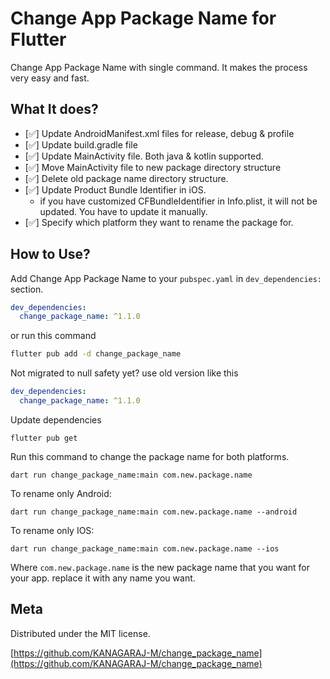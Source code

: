 # Change App Package Name for Flutter
Change App Package Name with single command. It makes the process very easy and fast.

## What It does?
- [✅] Update AndroidManifest.xml files for release, debug & profile
- [✅] Update build.gradle file
- [✅] Update MainActivity file. Both java & kotlin supported.
- [✅] Move MainActivity file to new package directory structure
- [✅] Delete old package name directory structure.
- [✅] Update Product Bundle Identifier in iOS.
    - if you have customized CFBundleIdentifier in Info.plist, it will not be updated. You have to update it manually.
- [✅] Specify which platform they want to rename the package for.

## How to Use?

Add Change App Package Name to your `pubspec.yaml` in `dev_dependencies:` section.
```yaml
dev_dependencies: 
  change_package_name: ^1.1.0
```
or run this command
```bash
flutter pub add -d change_package_name
```
Not migrated to null safety yet? use old version like this
```yaml
dev_dependencies: 
  change_package_name: ^1.1.0
```


Update dependencies
```
flutter pub get
```
Run this command to change the package name for both platforms.

```
dart run change_package_name:main com.new.package.name
```
To rename only Android:
```
dart run change_package_name:main com.new.package.name --android
```
To rename only IOS:
```
dart run change_package_name:main com.new.package.name --ios
```

Where `com.new.package.name` is the new package name that you want for your app. replace it with any name you want.

## Meta
Distributed under the MIT license.

[https://github.com/KANAGARAJ-M/change_package_name](https://github.com/KANAGARAJ-M/change_package_name)

